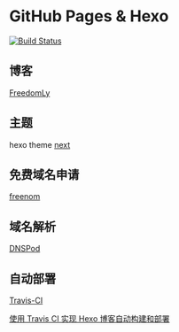 # GitHub Pages & Hexo

[![Build Status](https://travis-ci.org/Felon03/Felon03.github.io.svg?branch=source)](https://travis-ci.org/Felon03/Felon03.github.io)

## 博客

[FreedomLy](https://www.freedomly.tk)

## 主题

hexo theme [next](https://github.com/next-theme/hexo-theme-next)

## 免费域名申请

[freenom](https://www.freenom.com/zh/index.html?lang=zh)

## 域名解析

[DNSPod](https://www.dnspod.cn/)

## 自动部署

[Travis-CI](https://travis-ci.org/)

[使用 Travis CI 实现 Hexo 博客自动构建和部署](https://freedomly.tk/2019/01/16/Hexo-Travis-CI-auto-deploy/)
